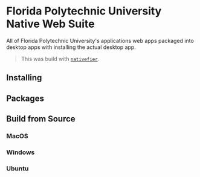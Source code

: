 # Florida Polytechnic University Native Web Suite

All of Florida Polytechnic University's applications web apps packaged into desktop apps with installing the actual desktop app.

> This was build with [`nativefier`](https://github.com/jiahaog/nativefier).

## Installing

## Packages

## Build from Source

### MacOS

### Windows

### Ubuntu